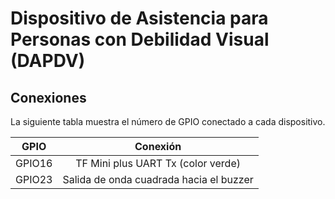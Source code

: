 # Dispositivo de Asistencia para Personas con Debilidad Visual (DAPDV)

## Conexiones

La siguiente tabla muestra el número de GPIO conectado a cada dispositivo.

| GPIO   | Conexión                                |
|:------:|:---------------------------------------:|
| GPIO16 | TF Mini plus UART Tx (color verde)      |
| GPIO23 | Salida de onda cuadrada hacia el buzzer |
